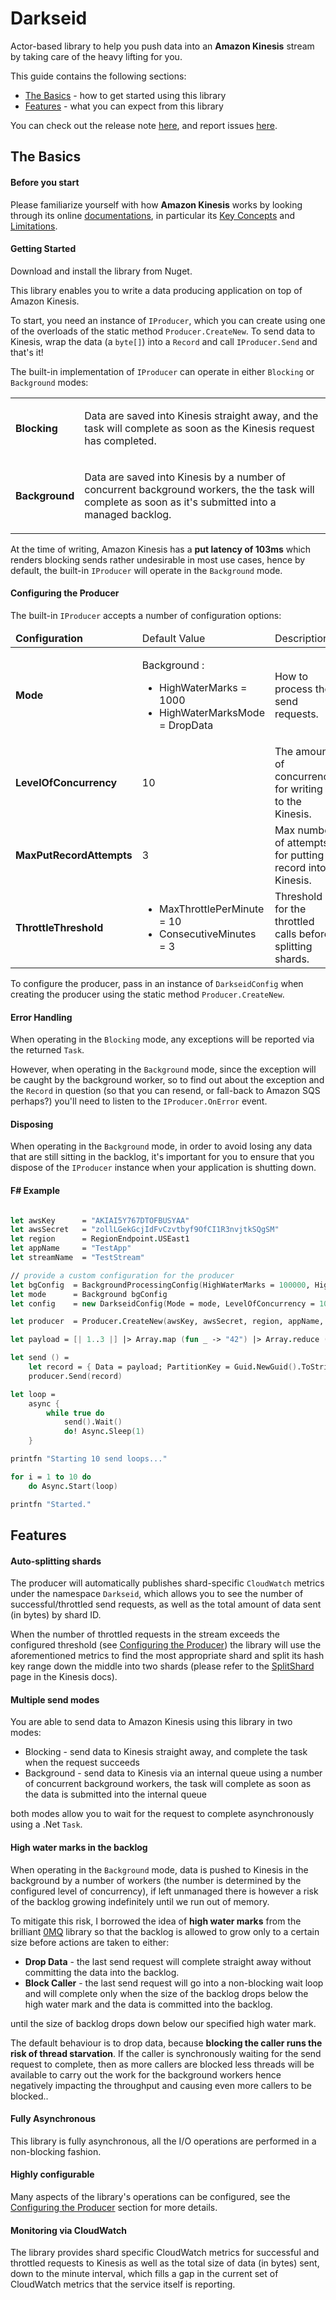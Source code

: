 Darkseid
========

Actor-based library to help you push data into an **Amazon Kinesis** stream by taking care of the heavy lifting for you.

This guide contains the following sections:
- [The Basics](#the-basics) - how to get started using this library
- [Features](#features) - what you can expect from this library

You can check out the release note [here](https://github.com/theburningmonk/Darkseid/blob/develop/RELEASE_NOTES.md), and report issues [here](https://github.com/theburningmonk/darkseid/issues).





## The Basics

#### Before you start

Please familiarize yourself with how **Amazon Kinesis** works by looking through its online [documentations](http://aws.amazon.com/documentation/kinesis/), in particular its [Key Concepts](http://docs.aws.amazon.com/kinesis/latest/dev/key-concepts.html) and [Limitations](http://docs.aws.amazon.com/kinesis/latest/dev/service-sizes-and-limits.html).


#### Getting Started

Download and install the library from Nuget.



This library enables you to write a data producing application on top of Amazon Kinesis.

To start, you need an instance of `IProducer`, which you can create using one of the overloads of the static method `Producer.CreateNew`. To send data to Kinesis, wrap the data (a `byte[]`) into a `Record` and call `IProducer.Send` and that's it!

The built-in implementation of `IProducer` can operate in either `Blocking` or `Background` modes:

<table>
	<tbody>
		<tr>
			<td><strong>Blocking</strong></td>
			<td><p>Data are saved into Kinesis straight away, and the task will complete as soon as the Kinesis request has completed.</p></td>
		</tr>
		<tr>
			<td><strong>Background</strong></td>
			<td><p>Data are saved into Kinesis by a number of concurrent background workers, the the task will complete as soon as it's submitted into a managed backlog.</p></td>
		</tr>
	</tbody>
</table>

At the time of writing, Amazon Kinesis has a **put latency of 103ms** which renders blocking sends rather undesirable in most use cases, hence by default, the built-in `IProducer` will operate in the `Background` mode.


#### Configuring the Producer

The built-in `IProducer` accepts a number of configuration options:

<table>
	<thead>
		<tr>
			<td><strong>Configuration</strong></td>
			<td>Default Value</td>
			<td>Description</td>
		</tr>
	</thead>
	<tbody>
		<tr>
			<td><strong>Mode</strong></td>
			<td><p>Background : </p>
				<ul>
					<li>HighWaterMarks = 1000</li>
					<li>HighWaterMarksMode = DropData</li>
				</ul>
			</td>
			<td>How to process the send requests.</td>
		</tr>
		<tr>
			<td><strong>LevelOfConcurrency</strong></td>
			<td>10</td>
			<td>The amount of concurrency for writing to the Kinesis.</td>
		</tr>
		<tr>
			<td><strong>MaxPutRecordAttempts</strong></td>
			<td>3</td>
			<td>Max number of attempts for putting a record into Kinesis.</td>
		</tr>
		<tr>
			<td><strong>ThrottleThreshold</strong></td>
			<td>
				<ul>
					<li>MaxThrottlePerMinute = 10</li>
					<li>ConsecutiveMinutes = 3</li>
				</ul>
			</td>
			<td>Threshold for the throttled calls before splitting shards.</td>
		</tr>
	</tbody>
</table>

To configure the producer, pass in an instance of `DarkseidConfig` when creating the producer using the static method `Producer.CreateNew`.

#### Error Handling

When operating in the `Blocking` mode, any exceptions will be reported via the returned `Task`.

However, when operating in the `Background` mode, since the exception will be caught by the background worker, so to find out about the exception and the `Record` in question (so that you can resend, or fall-back to Amazon SQS perhaps?) you'll need to listen to the `IProducer.OnError` event.

#### Disposing

When operating in the `Background` mode, in order to avoid losing any data that are still sitting in the backlog, it's important for you to ensure that you dispose of the `IProducer` instance when your application is shutting down.



#### F# Example

```fsharp

let awsKey      = "AKIAI5Y767DTOFBUSYAA"
let awsSecret   = "zollLGekGcjIdFvCzvtbyf9OfCI1R3nvjtkSQgSM"
let region      = RegionEndpoint.USEast1
let appName		= "TestApp"
let streamName	= "TestStream"

// provide a custom configuration for the producer
let bgConfig  = BackgroundProcessingConfig(HighWaterMarks = 100000, HighWaterMarksMode = HighWaterMarksMode.Block)
let mode      = Background bgConfig
let config    = new DarkseidConfig(Mode = mode, LevelOfConcurrency = 100u)

let producer  = Producer.CreateNew(awsKey, awsSecret, region, appName, streamName, config)

let payload = [| 1..3 |] |> Array.map (fun _ -> "42") |> Array.reduce (+) |> System.Text.Encoding.UTF8.GetBytes

let send () =
    let record = { Data = payload; PartitionKey = Guid.NewGuid().ToString() }
    producer.Send(record)

let loop = 
    async {
        while true do
            send().Wait()
            do! Async.Sleep(1)
    }

printfn "Starting 10 send loops..."

for i = 1 to 10 do
    do Async.Start(loop)

printfn "Started."
```





## Features

#### Auto-splitting shards

The producer will automatically publishes shard-specific `CloudWatch` metrics under the namespace `Darkseid`, which allows you to see the number of successful/throttled send requests, as well as the total amount of data sent (in bytes) by shard ID. 

When the number of throttled requests in the stream exceeds the configured threshold (see [Configuring the Producer](#configuring-the-producer)) the library will use the aforementioned metrics to find the most appropriate shard and split its hash key range down the middle into two shards (please refer to the [SplitShard](http://docs.aws.amazon.com/kinesis/latest/APIReference/API_SplitShard.html) page in the Kinesis docs).
 
#### Multiple send modes

You are able to send data to Amazon Kinesis using this library in two modes:

* Blocking - send data to Kinesis straight away, and complete the task when the request succeeds
* Background - send data to Kinesis via an internal queue using a number of concurrent background workers, the task will complete as soon as the data is submitted into the internal queue

both modes allow you to wait for the request to complete asynchronously using a .Net `Task`.

#### High water marks in the backlog

When operating in the `Background` mode, data is pushed to Kinesis in the background by a number of workers (the number is determined by the configured level of concurrency), if left unmanaged there is however a risk of the backlog growing indefinitely until we run out of memory.

To mitigate this risk, I borrowed the idea of **high water marks** from the brilliant [0MQ](http://zeromq.org/) library so that the backlog is allowed to grow only to a certain size before actions are taken to either:
* **Drop Data** - the last send request will complete straight away without committing the data into the backlog.
* **Block Caller** - the last send request will go into a non-blocking wait loop and will complete only when the size of the backlog drops below the high water mark and the data is committed into the backlog.

until the size of backlog drops down below our specified high water mark.

The default behaviour is to drop data, because **blocking the caller runs the risk of thread starvation**. If the caller is synchronously waiting for the send request to complete, then as more callers are blocked less threads will be available to carry out the work for the background workers hence negatively impacting the throughput and causing even more callers to be blocked..

#### Fully Asynchronous

This library is fully asynchronous, all the I/O operations are performed in a non-blocking fashion.

#### Highly configurable

Many aspects of the library's operations can be configured, see the [Configuring the Producer](#configuring-the-producer) section for more details. 

#### Monitoring via CloudWatch

The library provides shard specific CloudWatch metrics for successful and throttled requests to Kinesis as well as the total size of data (in bytes) sent, down to the minute interval, which fills a gap in the current set of CloudWatch metrics that the service itself is reporting.